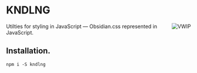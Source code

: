 # KNDLNG

<a href="https://github.com/charlespeters/VVWIP">
  <img src="https://unpkg.com/vvwip/VWIP.svg" alt="VWIP" align='right' />
</a>

Utilties for styling in JavaScript &mdash; Obsidian.css represented in JavaScript.


## Installation.

```
npm i -S kndlng
```
